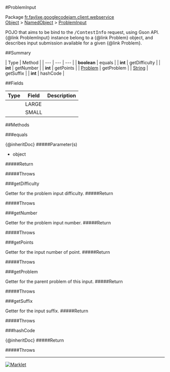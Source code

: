 #ProblemInput

Package [fr.faylixe.googlecodejam.client.webservice](README.md)<br>
[Object](../../../../java/lang/Object.md) > [NamedObject](common/NamedObject.md) > [ProblemInput](ProblemInput.md)

<p>POJO that aims to be bind to the <tt>/ContestInfo</tt>
 request, using Gson API. {@link ProblemInput} instance belong
 to a {@link Problem} object, and describes input submission
 available for a given {@link Problem}.</p>

##Summary


| Type | Method |
| --- | --- | --- |
| **boolean** | equals |
| **int** | getDifficulty |
| **int** | getNumber |
| **int** | getPoints |
| [Problem](Problem.md) | getProblem |
| [String](../../../../java/lang/String.md) | getSuffix |
| **int** | hashCode |

##Fields


| Type | Field | Description |
| --- | --- | --- |
|  | LARGE |
|  | SMALL |

##Methods

###equals


{@inheritDoc}
#####Parameter(s)


* object

#####Return


#####Throws


###getDifficulty


Getter for the problem input difficulty.
#####Return


#####Throws


###getNumber


Getter for the problem input number.
#####Return


#####Throws


###getPoints


Getter for the input number of point.
#####Return


#####Throws


###getProblem


Getter for the parent problem of this input.
#####Return


#####Throws


###getSuffix


Getter for the input suffix.
#####Return


#####Throws


###hashCode


{@inheritDoc}
#####Return


#####Throws


---
[![Marklet](https://img.shields.io/badge/Generated%20by-Marklet-green.svg)](https://github.com/Faylixe/marklet)